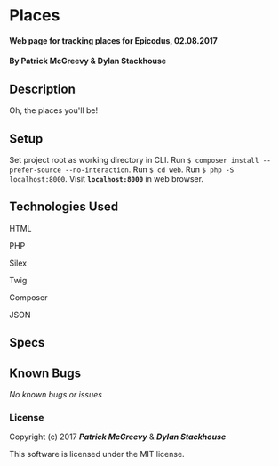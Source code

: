 # Places

#### Web page for tracking places for Epicodus, 02.08.2017

#### By Patrick McGreevy & Dylan Stackhouse

## Description

Oh, the places you'll be!

## Setup

Set project root as working directory in CLI.
Run `$ composer install --prefer-source --no-interaction`.
Run `$ cd web`.
Run `$ php -S localhost:8000`.
Visit **`localhost:8000`** in web browser.

## Technologies Used

HTML

PHP

Silex

Twig

Composer

JSON

## Specs



## Known Bugs

_No known bugs or issues_

### License

Copyright (c) 2017 _**Patrick McGreevy**_ & _**Dylan Stackhouse**_

This software is licensed under the MIT license.
